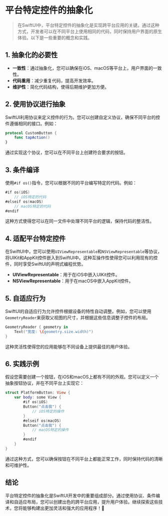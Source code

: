 ﻿# 平台特定控件的抽象化

> 在SwiftUI中，平台特定控件的抽象化是实现跨平台应用的关键。通过这种方式，开发者可以在不同平台上使用相同的代码，同时保持用户界面的原生体验。以下是一些重要的概念和实践。

## 1. 抽象化的必要性

- **一致性**：通过抽象化，您可以确保在iOS、macOS等平台上，用户界面的一致性。
- **代码重用**：减少重复代码，提高开发效率。
- **维护性**：简化代码结构，使得后期维护更加方便。

## 2. 使用协议进行抽象

SwiftUI利用协议来定义控件的行为。您可以创建自定义协议，确保不同平台的控件遵循相同的接口。例如：

```swift
protocol CustomButton {
    func tapAction()
}
```

通过实现这个协议，您可以在不同平台上创建符合要求的按钮。

## 3. 条件编译

使用`#if os()`指令，您可以根据不同的平台编写特定的代码。例如：

```swift
#if os(iOS)
    // iOS特定的代码
#elseif os(macOS)
    // macOS特定的代码
#endif
```

这种方式使得您可以在同一文件中处理不同平台的逻辑，保持代码的整洁性。

## 4. 适配平台特定控件

在SwiftUI中，您可以使用`UIViewRepresentable`和`NSViewRepresentable`等协议，将UIKit和AppKit控件嵌入到SwiftUI中。这种互操作性使得您可以利用现有的控件，同时享受SwiftUI的声明式编程优势。

- **UIViewRepresentable**：用于在iOS中嵌入UIKit控件。
- **NSViewRepresentable**：用于在macOS中嵌入AppKit控件。

## 5. 自适应行为

SwiftUI的自适应行为允许控件根据设备的特性自动调整。例如，您可以使用`GeometryReader`来获取父视图的尺寸，并根据这些信息调整子控件的布局。

```swift
GeometryReader { geometry in
    Text("宽度: \(geometry.size.width)")
}
```

这种灵活性使得您的应用能够在不同设备上提供最佳的用户体验。

## 6. 实践示例

假设您需要创建一个按钮，在iOS和macOS上都有不同的外观。您可以定义一个抽象按钮协议，并在不同平台上实现它：

```swift
struct PlatformButton: View {
    var body: some View {
        #if os(iOS)
        Button("点击我") {
            // iOS特定的操作
        }
        #elseif os(macOS)
        Button("点击我") {
            // macOS特定的操作
        }
        #endif
    }
}
```

通过这种方式，您可以确保按钮在不同平台上都能正常工作，同时保持代码的清晰和可维护性。

## 结论

平台特定控件的抽象化是SwiftUI开发中的重要组成部分。通过使用协议、条件编译和自适应布局，您可以创建出色的跨平台应用，提升用户体验。继续探索这些技术，您将能够构建出更加灵活和强大的应用程序！🚀


